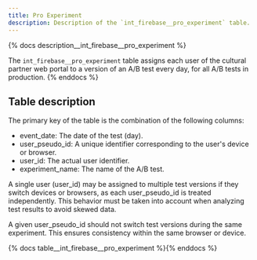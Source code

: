 ```yaml
---
title: Pro Experiment
description: Description of the `int_firebase__pro_experiment` table.
---
```


{% docs description__int_firebase__pro_experiment %}

The `int_firebase__pro_experiment` table assigns each user of the cultural partner web portal to a version of an A/B test every day, for all A/B tests in production.
{% enddocs %}

## Table description

The primary key of the table is the combination of the following columns:
- event_date: The date of the test (day).
- user_pseudo_id: A unique identifier corresponding to the user's device or browser.
- user_id: The actual user identifier.
- experiment_name: The name of the A/B test.

A single user (user_id) may be assigned to multiple test versions if they switch devices or browsers, as each user_pseudo_id is treated independently. This behavior must be taken into account when analyzing test results to avoid skewed data.

A given user_pseudo_id should not switch test versions during the same experiment. This ensures consistency within the same browser or device.

{% docs table__int_firebase__pro_experiment %}{% enddocs %}